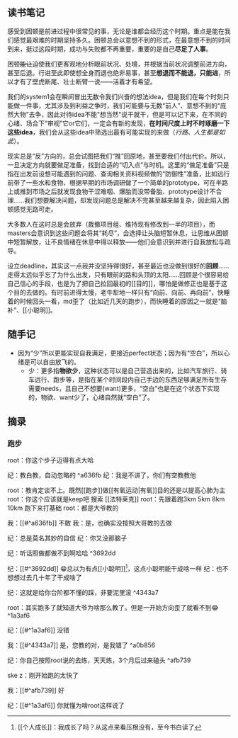 ## 读书笔记

感受到困顿是前进过程中很常见的事，无论是谁都会经历这个时期。重点是能在我们感觉最艰难的时期坚持多久。困顿总会以意想不到的形式，在最意想不到的时间到来，挺过这段时期，成功与失败都不再重要，重要的是自己**尽足了人事**。

困顿~~能让~~迫使我们更客观地分析眼前状况、处境，并根据当前状况调整前进方向，甚至后退。行进至此即使想全身而退也绝非易事，甚至**想退而不能退，只能进**，所以才有了壁虎断尾、壮士断臂一说——活着才有希望。

我们的system1会在瞬间冒出无数令我们兴奋的想法idea，但是我们在每个时刻只能做一件事，尤其涉及到利益之争时，我们可能要与无数“前人”、意想不到的“庞然大物”去争，因此对待idea不能"想当然"说干就干，但是可以记下来，在不同的心绪、场合下“审视”它or它们，一定会有新的发现，**在时间尺度上时不时琢磨一下这些idea**，我们会从这些idea中筛选出最有可能实现的来做（*行路、人生都是如此*）。

现实总是“反”方向的，总会试图把我们“推”回原地，甚至要我们付出代价。所以，一旦决定方向就要做足准备，找到合适的“切入点”与时机。这里的“做足准备”只是指在出发前设想可能遇到的问题、查询相关资料视频做的“防御性”准备，比如远行前带了一些水和食物、根据早期的市场调研做了一个简单的prototype，可在半路上或推到市场之后就发现食物干涩难咽、爆胎而没带备胎、prototype设计不合理......我们想要解决问题，却发现问题总是解决不完甚至越来越复杂，因此陷入困顿感觉无路可走。

大多数人在这时总是会放弃（裁撤项目组、维持现有修改到一半的项目），而masters会意识到这些问题会将其“耗尽”，会选择让头脑短暂休息，让思维从困顿中短暂解放，让不良情绪在休息中得以释放——他们会意识到并进行自我放松与疏导。

设立deadline，其实这一点我并没坚持得很好，甚至最近也没做到很好的**回顾**......走得太远似乎忘了为什么出发，只有眼前的路和头顶的太阳......回顾是个很容易给自己信心的手段，也是为了把自己拉回最初的[[目的]]，哪怕是做修正也是基于这个目的去做的。有时前进得太慢，老牛犁地一样只有“向前、向前、再向前”，快睡着的时候回头一看，md歪了（比如近几天的跑步），而快睡着的原因之一就是“脑补”、[[小聪明]]。


## 随手记
- 因为“少”所以更能实现自我满足，更接近perfect状态；因为有“空白”，所以心绪是可以自由放飞的。
	- 少：更多指**物欲少**，这种状态可以是自己营造出来的，比如汽车旅行、骑车远行、跑步等，是指在某个时间段内自己手边的东西足够满足所有生存需要needs，且自己不想要(want)更多，“空白”也是在这个状态下实现的，物欲、want少了，心绪自然就“空白”了。

## 摘录

### 跑步
root：你这个步子迈得有点大哈

纪：教白教，自动忽略的 ^a636fb
纪：我是不讲了，你们有空教教他

root：教肯定谈不上。既然[[跑步]]做[[有氧运动|有氧]]目的还是以提高心肺为主
root：你这个应该就是keep吧 搜索 [[法特莱克]]
root：先跟着跑3km 5km 8km 10km 跑下来打基础
root：都是大爷教的

我：[[#^a636fb]] 不敢
我：是，也确实没按照大哥教的去做

纪：总是莫名其妙的自信
纪：你又没那脑子

纪：听话照做都做不到啊哈哈 ^3692dd

纪：[[#^3692dd]] 😁总以为有点[[小聪明]][^1]，这点小聪明能干成啥一样
纪：也不想想过去几十年了干成啥了

纪：这就是给你台阶都不懂的踩，非要泥里滚 ^4343a7

root：其实跑多了就知道大爷为啥那么教了。但是一开始方向歪了就看不到😂 ^1a3af6

纪：[[#^1a3af6]] 没错

我：[[#^4343a7]] 是，您教的对，是我错了 ^a0b856

纪：你自己按照root说的去练，天天练，3个月后过来磕头 ^afb739

ske z：刚开始跑的太快了

我：[[#^afb739]] 好

纪：[[#^1a3af6]] 你就懂为啥root这样说了

[^1]: [[个人成长]]：我成长了吗？从这点来看压根没有，至今书白读了
